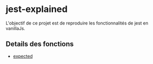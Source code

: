# jest-explained
L'objectif de ce projet est de reproduire les fonctionnalités de jest en vanillaJs.

## Details des fonctions
- [expected](./src/expected.md)
